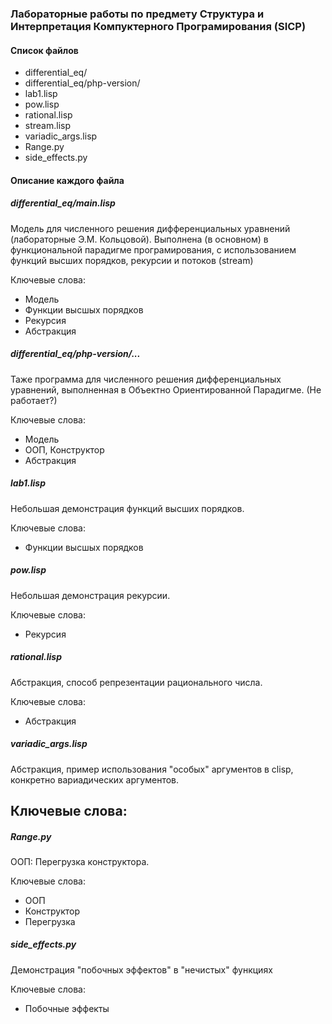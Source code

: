 ### Лабораторные работы по предмету Структура и Интерпретация Компуктерного Програмирования (SICP)

#### Список файлов

- differential_eq/
- differential_eq/php-version/
- lab1.lisp
- pow.lisp
- rational.lisp
- stream.lisp
- variadic_args.lisp
- Range.py
- side_effects.py

#### Описание каждого файла

##### differential_eq/main.lisp

Модель для численного решения дифференциальных уравнений (лабораторные Э.М.
Кольцовой).  Выполнена (в основном) в функциональной парадигме програмирования,
с использованием функций высших порядков, рекурсии и потоков (stream)

Ключевые слова:
- Модель
- Функции высшых порядков
- Рекурсия
- Абстракция

##### differential_eq/php-version/...

Таже программа для численного решения дифференциальных уравнений, выполненная в
Объектно Ориентированной Парадигме. (Не работает?)

Ключевые слова:
- Модель
- ООП, Конструктор
- Абстракция

##### lab1.lisp

Небольшая демонстрация функций высших порядков.

Ключевые слова:
- Функции высшых порядков

##### pow.lisp

Небольшая демонстрация рекурсии.

Ключевые слова:
- Рекурсия

##### rational.lisp

Абстракция, способ репрезентации рационального числа.

Ключевые слова:
- Абстракция

##### variadic_args.lisp

Абстракция, пример использования "особых" аргументов в clisp, конкретно вариадических аргументов.

Ключевые слова:
- 

##### Range.py

ООП: Перегрузка конструктора.

Ключевые слова:
- ООП
- Конструктор
- Перегрузка

##### side_effects.py

Демонстрация "побочных эффектов" в "нечистых" функциях

Ключевые слова:
- Побочные эффекты


